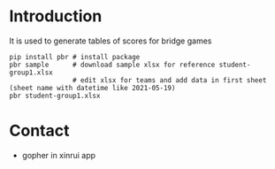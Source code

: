 # Introduction

It is used to generate tables of scores for bridge games

````
pip install pbr # install package
pbr sample      # download sample xlsx for reference student-group1.xlsx
                # edit xlsx for teams and add data in first sheet (sheet name with datetime like 2021-05-19)
pbr student-group1.xlsx
````

# Contact

* gopher in xinrui app
